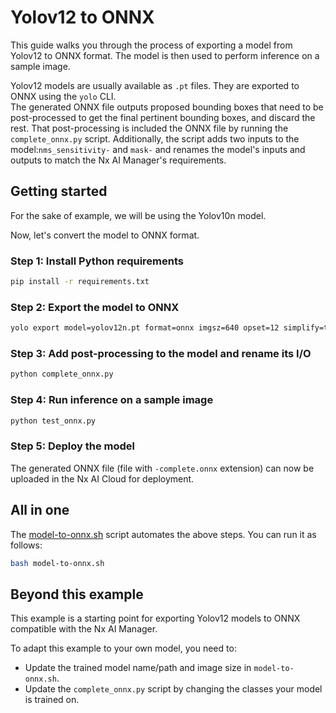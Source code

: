 # Yolov12 to ONNX

This guide walks you through the process of exporting a model from Yolov12 to ONNX format. The model is then used to perform inference on a sample image.

Yolov12 models are usually available as `.pt` files. They are exported to ONNX using the `yolo` CLI.   
The generated ONNX file outputs proposed bounding boxes that need to be post-processed to get the final pertinent bounding boxes, and discard the rest. That post-processing is included the ONNX file by
running the `complete_onnx.py` script. Additionally, the script adds two inputs to the model:`nms_sensitivity-` and `mask-` 
and renames the model's inputs and outputs to match the Nx AI Manager's requirements.

## Getting started

For the sake of example, we will be using the Yolov10n model.

Now, let's convert the model to ONNX format.

### Step 1: Install Python requirements

```bash
pip install -r requirements.txt
```

### Step 2: Export the model to ONNX

```bash
yolo export model=yolov12n.pt format=onnx imgsz=640 opset=12 simplify=true
```

### Step 3: Add post-processing to the model and rename its I/O

```bash
python complete_onnx.py
```

### Step 4: Run inference on a sample image

```bash
python test_onnx.py
```

### Step 5: Deploy the model

The generated ONNX file (file with `-complete.onnx` extension) can now be uploaded in the Nx AI Cloud for deployment.


## All in one

The [model-to-onnx.sh](model-to-onnx.sh) script automates the above steps. You can run it as follows:

```bash
bash model-to-onnx.sh
```

## Beyond this example

This example is a starting point for exporting Yolov12 models to ONNX compatible with the Nx AI Manager.

To adapt this example to your own model, you need to:

- Update the trained model name/path and image size in `model-to-onnx.sh`.
- Update the `complete_onnx.py` script by changing the classes your model is trained on.